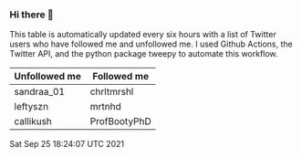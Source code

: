 ### Hi there 👋

This table is automatically updated every six hours with a list of Twitter users who have followed me and unfollowed me. I used Github Actions, the Twitter API, and the python package tweepy to automate this workflow.

| Unfollowed me |  Followed me |
| --- | --- |
|sandraa_01|chrltmrshl|
|leftyszn|mrtnhd|
|callikush|ProfBootyPhD|
Sat Sep 25 18:24:07 UTC 2021
